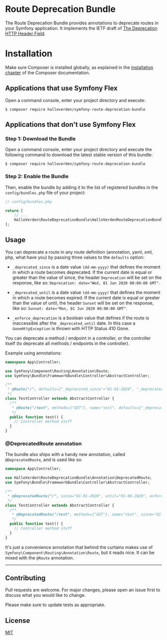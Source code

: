 Route Deprecation Bundle
==============================
The Route Deprecation Bundle provides annotations to deprecate routes in your Symfony application. It implements the IETF draft  of [The Deprecation HTTP Header Field](https://tools.ietf.org/id/draft-dalal-deprecation-header-03.html).  

Installation
============

Make sure Composer is installed globally, as explained in the
[installation chapter](https://getcomposer.org/doc/00-intro.md)
of the Composer documentation.

Applications that use Symfony Flex
----------------------------------

Open a command console, enter your project directory and execute:

```console
$ composer require halloverden/symfony-route-deprecation-bundle
```

Applications that don't use Symfony Flex
----------------------------------------

### Step 1: Download the Bundle

Open a command console, enter your project directory and execute the
following command to download the latest stable version of this bundle:

```console
$ composer require halloverden/symfony-route-deprecation-bundle
```

### Step 2: Enable the Bundle

Then, enable the bundle by adding it to the list of registered bundles
in the `config/bundles.php` file of your project:

```php
// config/bundles.php

return [
    // ...
    HalloVerden\RouteDeprecationBundle\HalloVerdenRouteDeprecationBundle::class => ['all' => true],
];
```

## Usage

You can deprecate a route in any route definition (annotation, yaml, xml, php, what have you) by passing three values to the `defaults` option:
 
- `_deprecated_since` is a date value `(dd-mm-yyyy)` that defines the moment in which a route becomes deprecated. If the current date is equal or greater than the value of since, the header `Deprecation` will be set on the response, like so:
 `Deprecation: date="Wed, 01 Jan 2020 00:00:00 GMT"`.
 
- `_deprecated_until` is a date value `(dd-mm-yyyy)` that defines the moment in which a route becomes expired. If the current date is equal or greater than the value of until, the header `Sunset` will be set on the response, like so:
  `Sunset: date="Mon, 01 Jun 2020 00:00:00 GMT"`.
  
- `_enforce_deprecation` is a boolean value that defines if the route is inaccessible after the `_deprecated_until` date. In this case a `GoneHttpException` is thrown with HTTP Status 410 Gone.

You can deprecate a method / endpoint in a controller, or the controller itself (to deprecate all methods / endpoints in the controller).

Example using annotations:

```php
namespace App\Controller;

use Symfony\Component\Routing\Annotation\Route;
use Symfony\Bundle\FrameworkBundle\Controller\AbstractController;

/**
 * @Route("/", defaults={"_deprecated_since"="01-01-2020", "_deprecated_until"="01-06-2020", "_enforce_deprecation"=false)
 */
class TestController extends AbstractController {
  /**
   * @Route("/test", methods={"GET"}, name="test", defaults={"_deprecated_since"="01-01-2020", "_deprecated_until"="01-06-2020", "_enforce_deprecation"=true)
   */
  public function test() {
    // Controller method stuff
  }
}
```

### @DeprecatedRoute annotation
The bundle also ships with a handy new annotation, called `@DeprecatedRoute`, and is used like so:

```php
namespace App\Controller;

use HalloVerden\RouteDeprecationBundle\Annotation\DeprecatedRoute;
use Symfony\Bundle\FrameworkBundle\Controller\AbstractController;

/**
 * @DeprecatedRoute("/", since="01-01-2020", until="01-06-2020", enforce=false)
 */
class TestController extends AbstractController {
  /**
   * @DeprecatedRoute("/test", methods={"GET"}, name="test", since="01-01-2020", until="01-06-2020", enforce=true)
   */
  public function test() {
    // Controller method stuff
  }
}
```

It's just a convenience annotation that behind the curtains makes use of `Symfony\Component\Routing\Annotation\Route`, but it reads nice. It can be mixed with the `@Route` annotation. 

---

## Contributing
Pull requests are welcome. For major changes, please open an issue first to discuss what you would like to change.

Please make sure to update tests as appropriate.

## License
[MIT](https://choosealicense.com/licenses/mit/)
